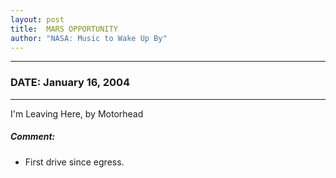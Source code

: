 ```yaml
---
layout: post
title:  MARS OPPORTUNITY
author: "NASA: Music to Wake Up By"
---
```


----
### DATE: January 16, 2004
----
I'm Leaving Here, by Motorhead

##### Comment:
* First drive since egress.
